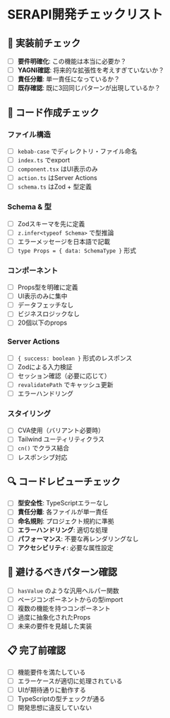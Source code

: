 # SERAPI開発チェックリスト

## 🚀 実装前チェック
- [ ] **要件明確化**: この機能は本当に必要か？
- [ ] **YAGNI確認**: 将来的な拡張性を考えすぎていないか？
- [ ] **責任分離**: 単一責任になっているか？
- [ ] **既存確認**: 既に3回同じパターンが出現しているか？

## 📝 コード作成チェック

### ファイル構造
- [ ] `kebab-case` でディレクトリ・ファイル命名
- [ ] `index.ts` でexport
- [ ] `component.tsx` はUI表示のみ
- [ ] `action.ts` はServer Actions
- [ ] `schema.ts` はZod + 型定義

### Schema & 型
- [ ] Zodスキーマを先に定義
- [ ] `z.infer<typeof Schema>` で型推論
- [ ] エラーメッセージを日本語で記載
- [ ] `type Props = { data: SchemaType }` 形式

### コンポーネント
- [ ] Props型を明確に定義
- [ ] UI表示のみに集中
- [ ] データフェッチなし
- [ ] ビジネスロジックなし
- [ ] 20個以下のprops

### Server Actions
- [ ] `{ success: boolean }` 形式のレスポンス
- [ ] Zodによる入力検証
- [ ] セッション確認（必要に応じて）
- [ ] `revalidatePath` でキャッシュ更新
- [ ] エラーハンドリング

### スタイリング
- [ ] CVA使用（バリアント必要時）
- [ ] Tailwind ユーティリティクラス
- [ ] `cn()` でクラス結合
- [ ] レスポンシブ対応

## 🔍 コードレビューチェック
- [ ] **型安全性**: TypeScriptエラーなし
- [ ] **責任分離**: 各ファイルが単一責任
- [ ] **命名規則**: プロジェクト規約に準拠
- [ ] **エラーハンドリング**: 適切な処理
- [ ] **パフォーマンス**: 不要な再レンダリングなし
- [ ] **アクセシビリティ**: 必要な属性設定

## 🚫 避けるべきパターン確認
- [ ] `hasValue` のような汎用ヘルパー関数
- [ ] ページコンポーネントからの型import
- [ ] 複数の機能を持つコンポーネント
- [ ] 過度に抽象化されたProps
- [ ] 未来の要件を見越した実装

## 📋 完了前確認
- [ ] 機能要件を満たしている
- [ ] エラーケースが適切に処理されている
- [ ] UIが期待通りに動作する
- [ ] TypeScriptの型チェックが通る
- [ ] 開発思想に違反していない